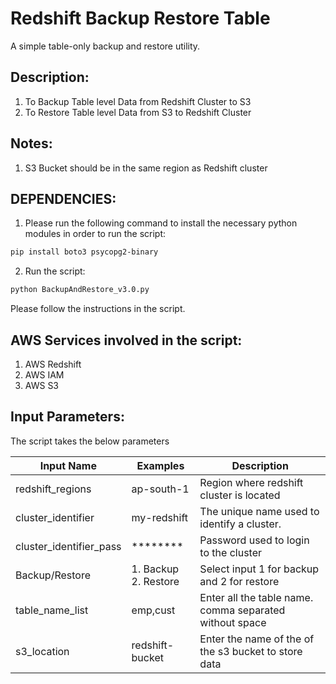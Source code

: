# Redshift Backup Restore Table

A simple table-only backup and restore utility.

## Description:
       
1. To Backup Table level Data from Redshift Cluster to S3
2. To Restore Table level Data from S3 to Redshift Cluster

## Notes:

1. S3 Bucket should be in the same region as Redshift cluster

## DEPENDENCIES:
	    
1. Please run the following command to install the necessary python modules in order to run the script:

```bash
pip install boto3 psycopg2-binary
``` 

2. Run the script:

```bash
python BackupAndRestore_v3.0.py
```

Please follow the instructions in the script.

## AWS Services involved in the script:

1. AWS Redshift
2. AWS IAM
3. AWS S3

## Input Parameters:

The script takes the below parameters

| Input Name              | Examples       | Description                                              |
| -------------------     | ---------      | -------------------------------------------------------- |
| redshift_regions        | ap-south-1     | Region where redshift cluster is located                 |
| cluster_identifier      | my-redshift    | The unique name used to identify a cluster.              |
| cluster_identifier_pass | ********       | Password used to login to the cluster                    |
| Backup/Restore          | 1. Backup<br>2. Restore  | Select input 1 for backup and 2 for restore           |
| table_name_list         | emp,cust       | Enter all the table name. comma separated without space  |
| s3_location             | redshift-bucket| Enter the name of the of the s3 bucket to store data     |